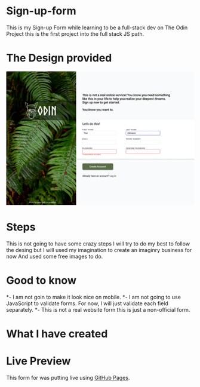 # Sign-up-form
This is my Sign-up Form while learning to be a full-stack dev on The Odin Project this is the first project into the full stack JS path. 
# The Design provided
![The design Provided](sign-up-form.png)
# Steps
This is not going to have some crazy steps I will try to do my best to follow the desing but I will used my imagination to create an imaginry business for now And used some free images to do. 
# Good to know
*- I am not goin to make it look nice on mobile.
*- I am not going to use JavaScript to validate forms. For now, I will just validate each field separately.
*- This is not a real website form this is just a non-official form.
# What I have created

# Live Preview
This form for was putting live using [GitHub Pages](https://rudyravelindev.github.io/sign-up-form/).

